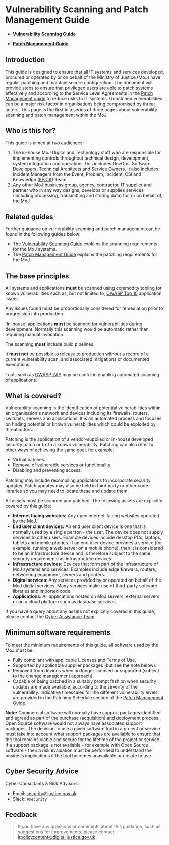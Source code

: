 # Vulnerability Scanning and Patch Management Guide

-   **[Vulnerability Scanning Guide](vulnerability-scanning-guide.md)**  

-   **[Patch Management Guide](patch-management-guide.md)**  


## Introduction

This guide is designed to ensure that all IT systems and services developed, procured or operated by or on behalf of the Ministry of Justice \(MoJ\) have regular patching and maintain secure configuration. The document will provide steps to ensure that privileged users are able to patch systems effectively and according to the Service Level Agreements in the [Patch Management guide](patch-management-guide.md) to reduce risks to IT systems. Unpatched vulnerabilities can be a major risk factor in organisations being compromised by threat actors. This page is the first in a series of three pages about vulnerability scanning and patch management within the MoJ.

## Who is this for?

This guide is aimed at two audiences:

1.  The in-house MoJ Digital and Technology staff who are responsible for implementing controls throughout technical design, development, system integration and operation. This includes DevOps, Software Developers, Technical Architects and Service Owners. It also includes Incident Managers from the Event, Problem, Incident, CSI and Knowledge \([EPICK](https://peoplefinder.service.gov.uk/teams/epic)\) Team.
2.  Any other MoJ business group, agency, contractor, IT supplier and partner who in any way designs, develops or supplies services \(including processing, transmitting and storing data\) for, or on behalf of, the MoJ.

## Related guides

Further guidance on vulnerability scanning and patch management can be found in the following guides below:

-   The [Vulnerability Scanning Guide](vulnerability-scanning-guide.md) explains the scanning requirements for the MoJ systems.
-   The [Patch Management Guide](patch-management-guide.md) explains the patching requirements for the MoJ.

## The base principles

All systems and applications **must** be scanned using commodity tooling for known vulnerabilities such as, but not limited to, [OWASP Top 10](https://www.owasp.org/index.php/OWASP_Top_Ten_Cheat_Sheet) application issues.

Any issues found must be proportionally considered for remediation prior to progression into production.

'In-house' applications **must** be scanned for vulnerabilities during development. Normally this scanning would be automatic rather than requiring manual invocation.

The scanning **must** include build pipelines.

It **must not** be possible to release to production without a record of a current vulnerability scan, and associated mitigations or documented exemptions.

Tools such as [OWASP ZAP](https://www.owasp.org/index.php/OWASP_Zed_Attack_Proxy_Project) may be useful in enabling automated scanning of applications.

## What is covered?

Vulnerability scanning is the identification of potential vulnerabilities within an organisation's network and devices including its firewalls, routers, switches, servers and applications. It is an automated process and focuses on finding potential or known vulnerabilities which could be exploited by threat actors.

Patching is the application of a vendor-supplied or in-house developed security patch or fix to a known vulnerability. Patching can also refer to other ways of achieving the same goal, for example:

-   Virtual patches.
-   Removal of vulnerable services or functionality.
-   Disabling and preventing access.

Patching may include recompiling applications to incorporate security updates. Patch updates may also be held in third party or other code libraries so you may need to locate these and update them.

All assets must be scanned and patched. The following assets are explicitly covered by this guide:

-   **Internet facing websites:** Any open internet-facing websites operated by the MoJ.
-   **End user client devices:** An end user client device is one that is normally used by a single person - the user. The device does not supply services to other users. Example devices include desktop PCs, laptops, tablets and mobile phones. If an end user device provides a service \(for example, running a web server on a mobile phone\), then it is considered to be an infrastructure device and is therefore subject to the same security requirements as infrastructure devices.
-   **Infrastructure devices**: Devices that form part of the infrastructure of MoJ systems and services. Examples include edge firewalls, routers, networking equipment, servers and printers.
-   **Digital services**: Any services provided by or operated on behalf of the MoJ digital services. Many services make use of third-party software libraries and imported code.
-   **Applications**: All applications hosted on MoJ servers, external servers or on a cloud platform such as database services.

If you have a query about any assets not explicitly covered in this guide, please contact the [Cyber Assistance Team](#cyber-security-advice).

## Minimum software requirements

To meet the minimum requirements of this guide, all software used by the MoJ must be:

-   Fully compliant with applicable Licenses and Terms of Use.
-   Supported by applicable supplier packages \(but see the note below\).
-   Removed from devices when no longer licensed or supported \(subject to the change management approach\).
-   Capable of being patched in a suitably prompt fashion when security updates are made available, according to the severity of the vulnerability. Indicative timescales for the different vulnerability levels are provided in the Patching Schedule section of the [Patch Management Guide](patch-management-guide.md).

**Note:** Commercial software will normally have support packages identified and agreed as part of the purchase \(acquisition\) and deployment process. Open Source software would not always have associated support packages. The decision to use a given software tool in a project or service must take into account what support packages are available to ensure that the tool remains viable and secure for the lifetime of the project or service. If a support package is not available - for example with Open Source software - then a risk evaluation must be performed to understand the business implications if the tool becomes unavailable or unsafe to use.

## Cyber Security Advice

Cyber Consultants & Risk Advisors:

-   Email: [security@justice.gov.uk](mailto:security@justice.gov.uk)
-   Slack: `#security`

## Feedback

> If you have any questions or comments about this guidance, such as suggestions for improvements, please contact: [itpolicycontent@digital.justice.gov.uk](mailto:itpolicycontent@digital.justice.gov.uk).

